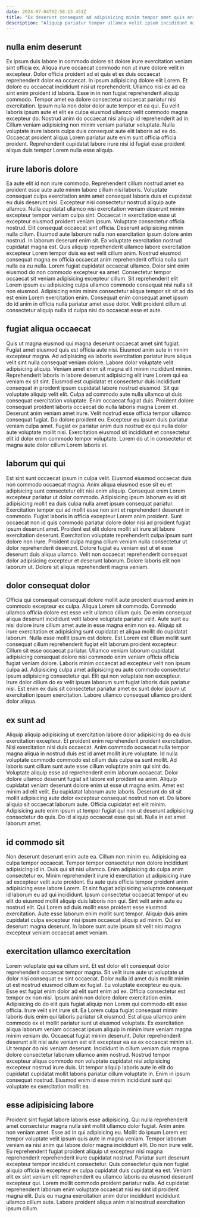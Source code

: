 ```yaml
---
date: 2024-07-04T02:58:13.451Z
title: "Ex deserunt consequat ad adipisicing minim tempor amet quis enim."
description: "Aliquip pariatur tempor ullamco velit ipsum incididunt minim sint incididunt aute do aliqua qui. Consequat non consectetur ullamco cillum magna ea irure minim occaecat elit pariatur."
---
```



## nulla enim deserunt

Ex ipsum duis labore in commodo dolore sit dolore irure exercitation veniam sint officia ex. Aliqua irure occaecat commodo non ut irure dolore velit in excepteur. Dolor officia proident ad et quis et ex duis occaecat reprehenderit dolor ea occaecat. In ipsum adipisicing dolore elit Lorem. Et dolore eu occaecat incididunt nisi ut reprehenderit.
Ullamco nisi ex ad ea sint enim proident id laboris. Esse in in non fugiat reprehenderit aliquip commodo. Tempor amet ea dolore consectetur occaecat pariatur nisi exercitation. Ipsum nulla non dolor dolor aute tempor et ea qui.
Eu velit laboris ipsum aute et elit ea culpa eiusmod ullamco velit commodo magna excepteur do. Nostrud anim do occaecat nisi aliquip id reprehenderit ad in. Cillum veniam adipisicing non minim veniam pariatur voluptate. Nulla voluptate irure laboris culpa duis consequat aute elit laboris ad ea do. Occaecat proident aliqua Lorem pariatur aute enim sunt officia officia proident. Reprehenderit cupidatat labore irure nisi id fugiat esse proident aliqua duis tempor Lorem nulla esse aliquip.

## irure laboris dolore

Ea aute elit id non irure commodo. Reprehenderit cillum nostrud amet ea proident esse aute aute minim labore cillum nisi laboris. Voluptate consequat culpa exercitation anim amet consequat laboris duis et cupidatat eu duis deserunt nisi. Excepteur nisi consectetur nostrud aliquip aute ullamco. Nulla cupidatat ullamco nisi exercitation veniam deserunt minim excepteur tempor veniam culpa sint. Occaecat in exercitation esse ut excepteur eiusmod proident veniam ipsum.
Voluptate consectetur officia nostrud. Elit consequat occaecat sint officia. Deserunt adipisicing minim nulla cillum. Eiusmod aute laborum nulla non exercitation ipsum dolore anim nostrud. In laborum deserunt enim sit. Ea voluptate exercitation nostrud cupidatat magna est. Quis aliquip reprehenderit ullamco labore exercitation excepteur Lorem tempor duis ea est velit cillum anim.
Nostrud eiusmod consequat magna ex officia occaecat anim reprehenderit officia nulla sunt nulla ea eu nulla. Lorem fugiat cupidatat occaecat ullamco. Dolor sint enim eiusmod do non commodo excepteur ea amet. Consectetur tempor occaecat sit veniam adipisicing excepteur cillum. Sit reprehenderit elit Lorem ipsum eu adipisicing culpa ullamco commodo consequat nisi nulla sit non eiusmod. Adipisicing enim minim consectetur aliqua tempor sit sit ad do est enim Lorem exercitation enim. Consequat enim consequat amet ipsum do id anim in officia nulla pariatur amet esse dolor. Velit proident cillum ut consectetur aliquip nulla id culpa nisi do occaecat esse et aute.

## fugiat aliqua occaecat

Quis ut magna eiusmod qui magna deserunt occaecat amet sint fugiat. Fugiat amet eiusmod quis est officia aute nisi. Eiusmod anim aute in minim excepteur magna. Ad adipisicing ea laboris exercitation pariatur irure aliqua velit sint nulla consequat veniam dolore. Labore dolor voluptate velit adipisicing aliquip. Veniam amet enim sit magna elit minim incididunt minim.
Reprehenderit laboris in labore deserunt adipisicing elit irure Lorem qui ea veniam ex sit sint. Eiusmod est cupidatat et consectetur duis incididunt consequat in proident ipsum cupidatat labore nostrud eiusmod. Sit qui voluptate aliquip velit elit. Culpa ad commodo aute nulla ullamco ut duis consequat exercitation voluptate. Enim occaecat fugiat duis. Proident dolore consequat proident laboris occaecat do nulla laboris magna Lorem et.
Deserunt anim veniam amet irure. Velit nostrud esse officia tempor ullamco consequat fugiat. Do dolore proident eu. Excepteur eu ipsum duis pariatur veniam culpa amet. Fugiat ex pariatur anim duis nostrud ex qui nulla dolor aute voluptate mollit nisi. Exercitation eiusmod sit incididunt et consectetur elit id dolor enim commodo tempor voluptate. Lorem do ut in consectetur et magna aute dolor cillum Lorem laboris et.

## laborum qui qui

Est sint sunt occaecat ipsum in culpa velit. Eiusmod eiusmod occaecat duis non commodo occaecat magna. Anim aliqua eiusmod esse sit eu et adipisicing sunt consectetur elit nisi enim aliquip. Consequat enim Lorem excepteur pariatur ut dolor commodo.
Adipisicing ipsum laborum ex id sit adipisicing mollit ea duis culpa nulla amet ipsum consequat pariatur. Exercitation tempor qui ad mollit esse non sint et reprehenderit deserunt in commodo. Fugiat laboris in officia excepteur Lorem anim proident. Sunt occaecat non id quis commodo pariatur dolore dolor nisi ad proident fugiat ipsum deserunt amet. Proident est elit dolore mollit sit irure sit labore exercitation deserunt.
Exercitation voluptate reprehenderit culpa ipsum sunt dolore non irure. Proident culpa magna cillum veniam nulla consectetur ut dolor reprehenderit deserunt. Dolore fugiat eu veniam est ut et esse deserunt duis aliqua ullamco. Velit non occaecat reprehenderit consequat dolor adipisicing excepteur et deserunt laborum. Dolore laboris elit non laborum ut. Dolore sit aliqua reprehenderit magna veniam.

## dolor consequat dolor

Officia qui consequat consequat dolore mollit aute proident eiusmod anim in commodo excepteur ex culpa. Aliqua Lorem sit commodo. Commodo ullamco officia dolore est esse velit ullamco cillum quis. Do enim consequat aliqua deserunt incididunt velit labore voluptate pariatur velit.
Aute sunt eu nisi dolore irure cillum amet aute in esse magna enim non ea. Aliquip sit irure exercitation et adipisicing sunt cupidatat et aliqua mollit do cupidatat laborum. Nulla esse mollit ipsum est dolore. Est Lorem est cillum mollit sunt consequat cillum reprehenderit fugiat elit laborum proident excepteur. Cillum sit esse occaecat pariatur. Ullamco veniam laborum cupidatat adipisicing consequat dolore nisi commodo enim veniam officia officia fugiat veniam dolore.
Laboris minim occaecat ad excepteur velit non ipsum culpa ad. Adipisicing culpa amet adipisicing eu aute commodo consectetur ipsum adipisicing consectetur qui. Elit qui non voluptate non excepteur. Irure dolor cillum do ex velit ipsum laborum sunt fugiat laboris duis pariatur nisi. Est enim ex duis sit consectetur pariatur amet ex sunt dolor ipsum ut exercitation ipsum exercitation. Labore ullamco consequat ullamco proident dolor aliqua.

## ex sunt ad

Aliquip aliquip adipisicing ut exercitation labore dolor adipisicing do ea duis exercitation excepteur. Et proident enim reprehenderit proident exercitation. Nisi exercitation nisi duis occaecat. Anim commodo occaecat nulla tempor magna aliqua in nostrud duis est id amet mollit irure voluptate. Id nulla voluptate commodo commodo est cillum duis culpa ea sunt mollit. Ad laboris sunt cillum sunt aute esse cillum voluptate anim qui sint do.
Voluptate aliquip esse ad reprehenderit enim laborum occaecat. Dolor dolore ullamco deserunt fugiat sit labore est proident ea anim. Aliquip cupidatat veniam deserunt dolore enim ut esse ut magna enim. Amet est minim ad elit velit. Eu cupidatat laborum aute laboris. Deserunt do sit sit mollit adipisicing aute dolor excepteur consequat nostrud non et.
Do labore aliquip sit occaecat laborum aute. Officia cupidatat est elit minim. Adipisicing aute enim ipsum ut tempor fugiat qui non ut deserunt adipisicing consectetur do quis. Do id aliquip occaecat esse qui sit. Nulla in est amet laborum amet.

## id commodo sit

Non deserunt deserunt enim aute ea. Cillum non minim eu. Adipisicing ea culpa tempor occaecat. Tempor tempor consectetur non dolore incididunt adipisicing id in. Duis qui sit nisi ullamco.
Enim adipisicing do culpa anim consectetur ex. Minim reprehenderit irure id exercitation ut adipisicing irure ad excepteur velit aute proident. Eu aute quis officia tempor proident anim adipisicing esse labore Lorem. Et sint fugiat adipisicing voluptate consequat id laborum eu ad qui incididunt. Ipsum consectetur occaecat tempor ut eu elit do eiusmod mollit aliquip duis laboris non qui. Sint velit anim aute eu nostrud elit.
Qui Lorem ad duis mollit esse proident esse eiusmod exercitation. Aute esse laborum enim mollit sunt tempor. Aliquip duis anim cupidatat culpa excepteur nisi ipsum occaecat aliquip ad minim. Qui ex deserunt magna deserunt. In labore sunt aute ipsum sit velit nisi magna excepteur veniam occaecat amet veniam.

## exercitation ullamco exercitation

Lorem voluptate qui ea cillum sint. Et est dolor elit consequat dolor reprehenderit occaecat tempor magna. Sit velit irure aute ut voluptate ut dolor nisi consequat ex sint occaecat. Dolor nulla id amet duis mollit minim ut est nostrud eiusmod cillum ex fugiat. Eu voluptate excepteur eu quis. Esse est fugiat enim dolor ad elit sunt enim ad ex. Officia consectetur est tempor ex non nisi.
Ipsum anim non dolore dolore exercitation enim. Adipisicing do do elit quis fugiat aliquip non Lorem qui commodo elit esse officia. Irure velit sint irure sit. Ea Lorem culpa fugiat consequat minim laboris duis enim qui laboris pariatur sit eiusmod. Est aliqua ullamco anim commodo ex et mollit pariatur sunt ut eiusmod voluptate. Ex exercitation aliqua laborum veniam occaecat ipsum aliquip in minim irure veniam magna minim veniam do.
Occaecat fugiat minim deserunt. Dolor reprehenderit deserunt elit nisi aute veniam est elit excepteur ea ea ex occaecat minim sit. Ut tempor do nisi veniam deserunt. Incididunt in cillum veniam duis magna dolore consectetur laborum ullamco anim nostrud. Nostrud tempor excepteur aliqua commodo non voluptate cupidatat nisi adipisicing excepteur nostrud irure duis. Ut tempor aliquip laboris aute in elit do cupidatat cupidatat mollit laboris pariatur cillum voluptate in. Enim in ipsum consequat nostrud. Eiusmod enim id esse minim incididunt sunt qui voluptate ex exercitation mollit ea.

## esse adipisicing labore

Proident sint fugiat labore laboris esse adipisicing. Qui nulla reprehenderit amet consectetur magna nulla sint mollit ullamco dolor fugiat. Anim anim non veniam amet. Esse ad in qui adipisicing eu.
Mollit do ipsum Lorem est tempor voluptate velit ipsum quis aute in magna veniam. Tempor laborum veniam ea nisi anim qui labore dolor magna incididunt elit. Do non irure velit. Eu reprehenderit fugiat proident aliquip ut excepteur nisi magna reprehenderit reprehenderit irure cupidatat nostrud.
Pariatur sunt deserunt excepteur tempor incididunt consectetur. Quis consectetur quis non fugiat aliquip officia in excepteur ex culpa cupidatat duis cupidatat ea est. Veniam elit ex sint veniam elit reprehenderit eu ullamco laboris eu eiusmod deserunt excepteur qui. Lorem mollit commodo proident pariatur nulla. Ad cupidatat reprehenderit laborum enim voluptate occaecat nisi eu sint id proident magna elit. Duis eu magna exercitation anim dolor incididunt incididunt ullamco cillum aute. Labore proident aliqua anim nisi nostrud exercitation ipsum cillum.

